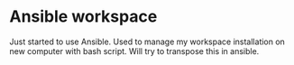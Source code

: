 # Ansible workspace

Just started to use Ansible. Used to manage my workspace installation on new computer with bash script.
Will try to transpose this in ansible.

